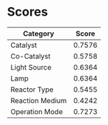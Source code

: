 # Scores

| Category          | Score  |
|-------------------|--------|
| Catalyst          | 0.7576 |
| Co-Catalyst       | 0.5758 |
| Light Source      | 0.6364 |
| Lamp              | 0.6364 |
| Reactor Type      | 0.5455 |
| Reaction Medium   | 0.4242 |
| Operation Mode    | 0.7273 |

